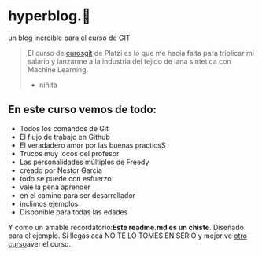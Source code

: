 # hyperblog.💚
un blog increible para el curso de GIT
>El curso de [curosgit](https://www.udemy.com/course/curso-de-git-y-github-git-profesional-desde-cero/?utm_source=adwords&utm_medium=udemyads&utm_campaign=LongTail_la.ES_cc.LATAM&utm_term=_._ag_121424001339_._ad_515898216146_._kw__._de_c_._dm__._pl__._ti_dsa-1190286617479_._li_1003659_._pd__._&matchtype=b&gclid=Cj0KCQjw6s2IBhCnARIsAP8RfAhhGHeFixuQYBKAxgFphTqQPGns2od9uHSAy3MdlwpuYtnsaLSHQ_AaAhEkEALw_wcB "curosgit") de Platzi es lo que me hacia falta para triplicar mi salario y lanzarme a la industria  del tejido de lana sintetica con Machine Learning
>- niñita
## En este curso vemos de todo:
* Todos los comandos de Git
* El flujo de trabajo en Github
* El veradadero amor por las buenas practicsS
* Trucos muy locos del profesor
* Las personalidades múltiples  de Freedy
* creado por Nestor Garcia
* todo se puede con esfuerzo
* vale la pena aprender
* en el camino para ser desarrollador
* inclimos ejemplos
* Disponible para todas las edades

Y como un amable recordatorio:**Este readme.md es un chiste**. Diseñado para el ejemplo.  Si llegas acá  NO TE LO TOMES EN SERIO  y mejor ve  [otro curso](https://www.udemy.com/ "otro curso")aver el curso.